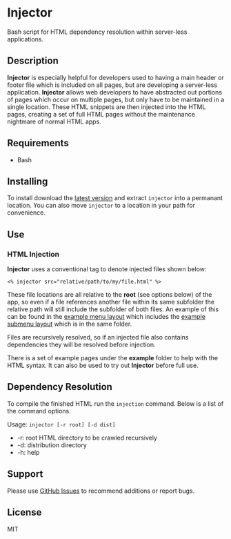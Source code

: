 Injector
=========

Bash script for HTML dependency resolution within server-less applications.

## Description

**Injector** is especially helpful for developers used to having a main header or footer file which is included on all pages, but are developing a server-less application. **Injector** allows web developers to have abstracted out portions of pages which occur on multiple pages, but only have to be maintained in a single location. These HTML snippets are then injected into the HTML pages, creating a set of full HTML pages without the maintenance nightmare of normal HTML apps.

## Requirements

- Bash

## Installing

To install download the [latest version](https://github.com/TheConnMan/Injector/archive/master.zip) and extract `injector` into a permanant location. You can also move `injector` to a location in your path for convenience.

## Use

### HTML Injection

**Injector** uses a conventional tag to denote injected files shown below:

```
<% injector src="relative/path/to/my/file.html" %>
```

These file locations are all relative to the **root** (see options below) of the app, so even if a file references another file within its same subfolder the relative path will still include the subfolder of both files. An example of this can be found in the [example menu layout](https://github.com/TheConnMan/Injector/blob/master/example/layouts/menu.html) which includes the [example submenu layout](https://github.com/TheConnMan/Injector/blob/master/example/layouts/submenu.html) which is in the same folder.

Files are recursively resolved, so if an injected file also contains dependencies they will be resolved before injection.

There is a set of example pages under the **example** folder to help with the HTML syntax. It can also be used to try out **Injector** before full use.

## Dependency Resolution

To compile the finished HTML run the `injection` command. Below is a list of the command options.

Usage: `injector [-r root] [-d dist]`
- -r: root HTML directory to be crawled recursively
- -d: distribution directory
- -h: help

## Support

Please use [GitHub Issues](https://github.com/TheConnMan/Injector/issues) to recommend additions or report bugs.

## License

MIT